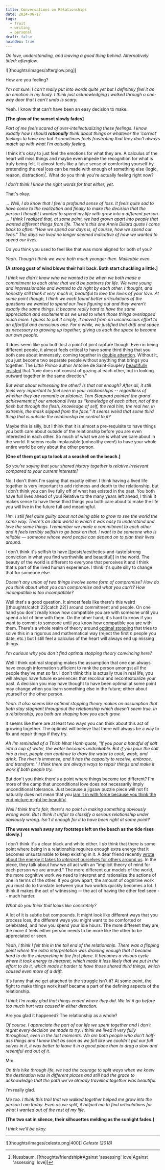 ```yaml
---
title: Conversations on Relationships
date: 2024-06-17
tags:
  - fruit
  - writing
  - personal
draft: false
noindex: true
---
```

*On love, understanding, and leaving a good thing behind. Alternatively titled: afterglow.*

![[thoughts/images/afterglow.png]]

How are you feeling?

*I'm not sure. I can't really put into words quite yet but I definitely feel it as an emotion in my body. I think just acknowledging I walked through a one-way door that I can't undo is scary.*

Yeah. I know that can't have been an easy decision to make.

**[The glow of the sunset slowly fades]**

*Part of me feels scared of over-intellectualizing these feelings. I know exactly how I should **rationally** think about things or whatever the 'correct' feelings to have are but it sometimes feels frustrating that they don't always match up with what I'm actually feeling.*

I think it's okay to just feel the emotions for what they are. A calculus of the heart will miss things and maybe even impede the recognition for what is truly being felt. It almost feels like a false sense of comforting yourself by pretending the real loss can be made with enough of something else (logic, reason, distraction)[^1]. What do you think you're actually feeling right now?

[^1]: Nussbaum, [[thoughts/friendship#Against 'assessing' love|Against 'assessing' love]]

*I don't think I know the right words for that either, yet.*

That's okay.

*... Well, I do know that I feel a profound sense of loss. It feels quite sad to have come to the realization and finally to make the decision that the person I thought I wanted to spend my life with grew into a different person. ... I think I realized that, at some point, we had grown apart into people that wanted different things from life. There's this one Annie Dillard quote I come back to often: "How we spend our days is, of course, how we spend our lives." The days we lived no longer seemed indicative of how we wanted to spend our lives.*

Do you think you used to feel like that was more aligned for both of you?

*Yeah. Though I think we were both much younger then. Malleable even.*

**[A strong gust of wind blows their hair back. Both start chuckling a little.]**

*I think we didn't know who we wanted to be when we both made a commitment to each other that we'd be partners for life. We were young and impressionable and wanted to do right by each other. I thought, and honestly still think it very much is, beautiful to love the loves of your love. At some point though, I think we each found better articulations of the questions we wanted to spend our lives figuring out and they weren't exactly the same things. It became really hard to have the same appreciation and excitement as we used to when those things overlapped much more. I guess to put it simply, it moved from an unconscious effort to an effortful and conscious one. For a while, we justified that drift and space as necessary to growing up together; giving us each the space to become our own people.*

It does seem like you both lost a point of joint rapture though. Even in being different people, it almost feels critical to have _some_ third thing that you both care about immensely, coming together in [double attention](https://www.poetryfoundation.org/poetrymagazine/articles/60484/the-third-thing). Without it, you just become two separate people without anything that brings you together. The _Little Prince_ author Antoine de Saint-Exupéry [beautifully  insisted](https://www.themarginalian.org/2013/01/01/what-is-love/) that “love does not consist of gazing at each other, but in looking outward together in the same direction.”

*But what about witnessing the other? Is that not enough? After all, it still feels very important to feel seen in your relationships -- regardless of whether they are romantic or platonic. Tom Stoppard painted the grand achievement of our emotional lives as “knowledge of each other, not of the flesh but through the flesh, knowledge of self, the real him, the real her, in extremis, the mask slipped from the face.” It seems weird that some third thing that is outside the relationship be central to it?*

Maybe this is silly, but I think that it is almost a pre-requisite to have things you both care about outside of the relationship before you are even interested in each other. So much of what we are *is* what we care about in the world. It seems really implausible (unhealthy even!) to have your whole entire world be only about the other person.

**[One of them got up to look at a seashell on the beach.]**

*So you're saying that your shared history together is relative irrelevant compared to your current interests?*

No, I don't think I'm saying that exactly either. I think having a lived life together is very important to add richness and depth to the relationship, but I don't think you can live fully off of what has existed in the past. You both have full lives ahead of you! Relative to the many years left ahead, I think it makes sense to have these third things you both care about to make the life you will live in the future full and meaningful.

*Hm. I still feel quite guilty about not being able to grow to see the world the same way. There's an ideal world in which it was easy to understand and love the same things. I remember we made a commitment to each other and it feels terribly selfish to go back on that. I want to be someone who is reliable — someone whose word people can depend on to plan their lives around.*

I don't think it's selfish to have [[posts/aesthetics-and-taste|strong conviction in what you find worthwhile and beautiful]] in the world. The beauty of the world is different to everyone that perceives it and I think that's part of the lived human experience. I think it's quite silly to change that for someone else.

*Doesn't any union of two things involve some form of compromise? How do you think about what you can compromise and what you can't? How incompatible is too incompatible?*

Well that's a good question. It almost feels like there's this weird [[thoughts/catch 22|catch 22]] around commitment and people. On one hand you don't really know how compatible you are with someone until you spend a lot of time with them. On the other hand, it's hard to know if you want to commit to someone until you know how compatible you are with them. There's a whole realm of theory around [optimal stopping](https://en.wikipedia.org/wiki/Optimal_stopping) that tries to solve this in a rigorous and mathematical way (reject the first $n$ people you date, etc.) but I still feel a calculus of the heart will always end up missing things.

*I'm curious why you don't find optimal stopping theory convincing here?*

Well I think optimal stopping makes the assumption that one can always have enough information sufficient to rank the person amongst all the people they've met so far. I don't think this is actually true in real life, you will always have future experiences that recolour and recontextualize your past. A decision you may have thought to have been optimal at some point may change when you learn something else in the future; either about yourself or the other person.

*Yeah. It also seems like optimal stopping theory makes an assumption that both stay stagnant throughout the relationship which doesn't seem true. In a relationship, you both are shaping how you each grow.*

It seems like there are at least two ways you can think about this act of growing together. The optimist will believe that there will always be a way to fix and repair things if they try.

*Ah I'm reminded of a Thich Nhat Hanh quote, "If you pour a handful of salt into a cup of water, the water becomes undrinkable. But if you pour the salt into a river, people can continue to draw the water to cook, wash, and drink. The river is immense, and it has the capacity to receive, embrace, and transform." I think there are always ways to repair things and make it work if both people try.*

But don't you think there's a point where things become too different? I'm more of the camp that unconditional love does not necessarily imply unconditional tolerance. Just because a jigsaw puzzle piece will not fit naturally does not mean that you [jam it in with force because you think the end picture might be beautiful](https://www.startingfromnix.com/p/on-compatibility).

*Well I think that's fair, there's no point in making something obviously wrong work. But I think it unfair to classify a serious relationship under obviously wrong. Isn't it enough for it to have been right at some point?*

**[The waves wash away any footsteps left on the beach as the tide rises slowly.]**

I don't think it's a clear black and white either. I _do_ think that there is some point where being in a relationship requires enough extra energy that it becomes unsustainable to keep existing in it. A dear friend recently [wrote about the energy it takes to _interpret_ ourselves for others around us](https://maxlangenkamp.substack.com/p/on-social-energy). In the piece, they talk about how we all act with an "implicit theory of mind for each person we are around." The more different our models of the world, the more cognitive work we need to interpret and rationalize the actions of one in terms of the other. If you grow apart, the amount of cognitive work you must do to translate between your two worlds quickly becomes a lot. I think it makes the act of witnessing -- the act of having the other feel seen -- much harder.

*What do you think that looks like concretely?*

A lot of it is subtle but compounds. It might look like different ways that you process loss, the different ways you might want to be comforted or celebrated, and how you spend your idle hours. The more different they are, the more it feels either person needs to be more like the other to be appreciated or seen.

*Yeah, I think I felt this in the tail end of the relationship. There was a flipping point where the extra interpretation was draining enough that it became hard to do the interpreting in the first place. It becomes a vicious cycle where it took energy to interpret, which made it less likely that we put in the effort to do it, which made it harder to have those shared third things, which caused even more of a drift.*

It's funny that we get attached to the struggle isn't it? At some point, the fight to make things work itself became a part of the defining aspects of the relationship.

*I think I'm really glad that things ended where they did. We let it go before too much hurt was caused in either direction.*

Are you glad it happened? The relationship as a whole?

*Of course. I appreciate the part of our life we spent together and I don't regret every decision we made to try. I think we lived it very fully throughout, even in the last moments. We are both people who don't half-ass things and I know that as soon as we felt like we couldn't put our full selves in it, it was better to leave it in a good place than to drag a slow and resentful end out of it.*

Mm.

*On this hike through life, we had the courage to split ways when we knew the destination was in different places and still had the grace to acknowledge that the path we've already travelled together was beautiful.*

I'm really glad.

*Me too. I think this trail that we walked together helped me grow into the person I am today. Even as we split, it helped me to find articulations for what I wanted out of the rest of my life.*

**[The two sat in silence, their silhouettes melding as the sunlight fades.]**

*I think we'll be okay.*

---

![[thoughts/images/celeste.png|400]]
*Celeste (2018)*